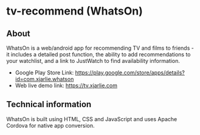 # tv-recommend (WhatsOn)
## About
WhatsOn is a web/android app for recommending TV and films to friends - it includes a detailed post function, the ability to add recommendations to your watchlist, and a link to JustWatch to find availability information.

- Google Play Store Link: https://play.google.com/store/apps/details?id=com.xjarlie.whatson
- Web live demo link: https://tv.xjarlie.com

## Technical information
WhatsOn is built using HTML, CSS and JavaScript and uses Apache Cordova for native app conversion.
